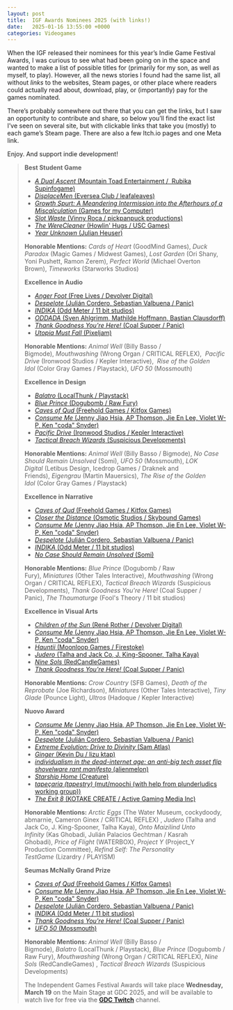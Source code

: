 ```yaml
---
layout: post
title:  IGF Awards Nominees 2025 (with links!)
date:   2025-01-16 13:55:00 +0000
categories: Videogames
---
```


When the IGF released their nominees for this year’s Indie Game Festival Awards, I was curious to see what had been going on in the space and wanted to make a list of possible titles for (primarily for my son, as well as myself, to play). However, all the news stories I found had the same list, all without *links* to the websites, Steam pages, or other place where readers could actually read about, download, play, or (importantly) pay for the games nominated.

There’s probably somewhere out there that you can get the links, but I saw an opportunity to contribute and share, so below you’ll find the exact list I’ve seen on several site, but with clickable links that take you (mostly) to each game’s Steam page. There are also a few Itch.io pages and one Meta link.

Enjoy. And support indie development!

> **Best Student Game**
> 
> - [*A Dual Ascent* (Mountain Toad Entertainment /  Rubika Supinfogame)](https://store.steampowered.com/app/3239640/A_Dual_Ascent/)
> - [*DisplaceMen* (Eversea Club / leafaleaves)](https://store.steampowered.com/app/2957410/DisplaceMen/)
> - [*Growth Spurt: A Meandering Intermission into the Afterhours of a Miscalculation* (Games for my Computer)](https://gamesformycomputer.itch.io/growth-spurt)
> - [*Slot Waste* (Vinny Roca / pickpanpuck productions)](https://store.steampowered.com/app/3109370/Slot_Waste/) 
> - [*The WereCleaner* (Howlin' Hugs / USC Games)](https://store.steampowered.com/app/2795000/The_WereCleaner/) 
> - [*Year Unknown* (Julian Heuser)](https://sockman.itch.io/year-unknown)
> 
> **Honorable Mentions:** *Cards of Heart* (GoodMind Games), *Duck Paradox* (Magic Games / Midwest Games), *Lost Garden* (​​Ori Shany, Yoni Pushett, Ramon Zerem), *Perfect World* (Michael Overton Brown), *Timeworks* (Starworks Studios) 
>
> **Excellence in Audio**
> 
> - [*Anger Foot* (Free Lives / Devolver Digital)](https://store.steampowered.com/app/1978590/Anger_Foot/)
> - [*Despelote* (Julián Cordero, Sebastian Valbuena / Panic)](https://store.steampowered.com/app/2367820/despelote/)   
> - [*INDIKA* (Odd Meter / 11 bit studios)](https://store.steampowered.com/app/1373960/INDIKA/)
> - [*ODDADA* (Sven Ahlgrimm, Mathilde Hoffmann, Bastian Clausdorff)](https://store.steampowered.com/app/1627870/ODDADA/)
> - [*Thank Goodness You're Here!* (Coal Supper / Panic)](https://store.steampowered.com/app/2366980/Thank_Goodness_Youre_Here/)  
> - [*Utopia Must Fall* (Pixeljam)](https://store.steampowered.com/app/2849680/Utopia_Must_Fall/)
>
> **Honorable Mentions:** *Animal Well* (Billy Basso / Bigmode), *Mouthwashing* (Wrong Organ / CRITICAL REFLEX),  *Pacific Drive* (Ironwood Studios / Kepler Interactive),  *Rise of the Golden Idol* (Color Gray Games / Playstack), *UFO 50* (Mossmouth)
>
> **Excellence in Design**
>
> - [*Balatro* (LocalThunk / Playstack)](https://store.steampowered.com/app/2379780/Balatro/)
> - [*Blue Prince* (Dogubomb / Raw Fury)](https://store.steampowered.com/app/1569580/Blue_Prince/)
> - [*Caves of Qud* (Freehold Games / Kitfox Games)](https://store.steampowered.com/app/333640/Caves_of_Qud/)
> - [*Consume Me* (Jenny Jiao Hsia, AP Thomson, Jie En Lee, Violet W-P, Ken "coda" Snyder)](https://store.steampowered.com/app/2359120/Consume_Me/)
> - [*Pacific Drive* (Ironwood Studios / Kepler Interactive)](https://store.steampowered.com/app/1458140/Pacific_Drive/)  
> - [*Tactical Breach Wizards* (Suspicious Developments)](https://store.steampowered.com/app/1043810/Tactical_Breach_Wizards/)
>
> **Honorable Mentions:** *Animal Well* (Billy Basso / Bigmode), *No Case Should Remain Unsolved* (Somi), *UFO 50* (Mossmouth), *LOK Digital* (Letibus Design, Icedrop Games / Draknek and Friends), *Eigengrau* (Martin Mauersics), *The Rise of the Golden Idol* (Color Gray Games / Playstack)
>
> **Excellence in Narrative**
>
> - [*Caves of Qud* (Freehold Games / Kitfox Games)](https://store.steampowered.com/app/333640/Caves_of_Qud/)   
> - [*Closer the Distance* (Osmotic Studios / Skybound Games)](https://store.steampowered.com/app/1991300/Closer_the_Distance/)
> - [*Consume Me* (Jenny Jiao Hsia, AP Thomson, Jie En Lee, Violet W-P, Ken "coda" Snyder)](https://store.steampowered.com/app/2359120/Consume_Me/)  
> - [*Despelote* (Julián Cordero, Sebastian Valbuena / Panic)](https://store.steampowered.com/app/2367820/despelote/)   
> - [*INDIKA* (Odd Meter / 11 bit studios)](https://store.steampowered.com/app/1373960/INDIKA/)
> - [*No Case Should Remain Unsolved* (Somi)](https://store.steampowered.com/app/2676840/No_Case_Should_Remain_Unsolved/)
>
> **Honorable Mentions:** *Blue Prince* (Dogubomb / Raw Fury), *Miniatures* (Other Tales Interactive), *Mouthwashing* (Wrong Organ / CRITICAL REFLEX), *Tactical Breach Wizards* (Suspicious Developments), *Thank Goodness You're Here!* (Coal Supper / Panic), *The Thaumaturge* (Fool's Theory / 11 bit studios)
>
> **Excellence in Visual Arts**
>
> - [*Children of the Sun* (René Rother / Devolver Digital)](https://store.steampowered.com/app/1309950/Children_of_the_Sun/)   
> - [*Consume Me* (Jenny Jiao Hsia, AP Thomson, Jie En Lee, Violet W-P, Ken "coda" Snyder)](https://store.steampowered.com/app/2359120/Consume_Me/)  
> - [*Hauntii* (Moonloop Games / Firestoke)](https://store.steampowered.com/app/2060790/Hauntii/)   
> - [*Judero* (Talha and Jack Co, J. King-Spooner, Talha Kaya)](https://store.steampowered.com/app/1960900/Judero/)   
> - [*Nine Sols* (RedCandleGames)](https://store.steampowered.com/app/1809540/Nine_Sols/)  
> - [*Thank Goodness You're Here!* (Coal Supper / Panic)](https://store.steampowered.com/app/2366980/Thank_Goodness_Youre_Here/)
>
> **Honorable Mentions:** *Crow Country* (SFB Games), *Death of the Reprobate* (Joe Richardson), *Miniatures* (Other Tales Interactive), *Tiny Glade* (Pounce Light), *Ultros* (Hadoque / Kepler Interactive)  
>
> **Nuovo Award**
>
> - [*Consume Me* (Jenny Jiao Hsia, AP Thomson, Jie En Lee, Violet W-P, Ken "coda" Snyder)](https://store.steampowered.com/app/2359120/Consume_Me/)  
> - [*Despelote* (Julián Cordero, Sebastian Valbuena / Panic)](https://store.steampowered.com/app/2367820/despelote/)   
> - [*Extreme Evolution: Drive to Divinity* (Sam Atlas)](https://store.steampowered.com/app/2111360/Extreme_Evolution_Drive_to_Divinity/)   
> - [*Ginger* (Kevin Du / lizu ktap)](https://store.steampowered.com/app/3418910/Ginger/) 
> - [*individualism in the dead-internet age: an anti-big tech asset flip shovelware rant manifesto* (alienmelon)](https://alienmelon.itch.io/shovelware)  
> - [*Starship Home* (Creature)](https://www.meta.com/experiences/starship-home/5959677854068956/)
> - [*tapeçaria* *(tapestry)* (mut/moochi (with help from plunderludics working group))](https://2024.amaze-berlin.de/mentions/tapestry/)
> - [*The Exit 8* (KOTAKE CREATE / Active Gaming Media Inc)](https://store.steampowered.com/app/2653790/The_Exit_8/)
> 
> **Honorable Mentions:** *Arctic Eggs* (The Water Museum, cockydoody, abmarnie, Cameron Ginex / CRITICAL REFLEX) , *Judero* (Talha and Jack Co, J. King-Spooner, Talha Kaya), *Onto Maizilind Unto Infinity* (Kas Ghobadi, Julián Palacios Gechtman / Kasrah Ghobadi), *Price of Flight* (WATERBOX), *Project Y* (Project\_Y Production Committee), *Refind Self: The Personality TestGame* (Lizardry / PLAYISM) 
>
> **Seumas McNally Grand Prize**
>
> - [*Caves of Qud* (Freehold Games / Kitfox Games)](https://store.steampowered.com/app/333640/Caves_of_Qud/)   
> - [*Consume Me* (Jenny Jiao Hsia, AP Thomson, Jie En Lee, Violet W-P, Ken "coda" Snyder)](https://store.steampowered.com/app/2359120/Consume_Me/)  
> - [*Despelote* (Julián Cordero, Sebastian Valbuena / Panic)](https://store.steampowered.com/app/2367820/despelote/)   
> - [*INDIKA* (Odd Meter / 11 bit studios)](https://store.steampowered.com/app/1373960/INDIKA/)  
> - [*Thank Goodness You're Here!* (Coal Supper / Panic)](https://store.steampowered.com/app/2366980/Thank_Goodness_Youre_Here/)
> - [*UFO 50* (Mossmouth)](https://store.steampowered.com/app/1147860/UFO_50/)
>
> **Honorable Mentions:** *Animal Well* (Billy Basso / Bigmode), *Balatro* (LocalThunk / Playstack), *Blue Prince* (Dogubomb / Raw Fury), *Mouthwashing* (Wrong Organ / CRITICAL REFLEX), *Nine Sols* (RedCandleGames) , *Tactical Breach Wizards* (Suspicious Developments)
> 
> The Independent Games Festival Awards will take place **Wednesday, March 19** on the Main Stage at GDC 2025, and will be available to watch live for free via the **[GDC Twitch](https://www.twitch.tv/gdc?_mc=edit_gdcsf_gdcsf_le_x_9_x_2025)** channel.
